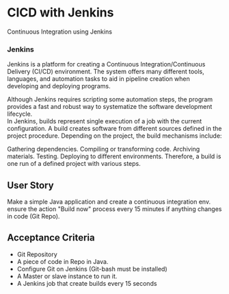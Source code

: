 # CICD with Jenkins
 Continuous Integration using Jenkins 
 ### Jenkins    
 Jenkins is a platform for creating a Continuous Integration/Continuous Delivery (CI/CD) environment. The system offers many different tools, languages, and automation tasks to aid in pipeline creation when developing and deploying programs.    

Although Jenkins requires scripting some automation steps, the program provides a fast and robust way to systematize the software development lifecycle.     
In Jenkins, builds represent single execution of a job with the current configuration. A build creates software from different sources defined in the project procedure. Depending on the project, the build mechanisms include:

Gathering dependencies.
Compiling or transforming code.
Archiving materials.
Testing.
Deploying to different environments.
Therefore, a build is one run of a defined project with various steps.
 
 ## User Story
 Make a simple Java application and create a continuous integration env. ensure the action "Build now" process every 15 minutes if anything changes in code (Git Repo).   
 ## Acceptance Criteria    
- Git Repository
- A piece of code in Repo in Java.
- Configure Git on Jenkins (Git-bash must be installed)
- A Master or slave instance to run it.
- A Jenkins job that create builds every 15 seconds
